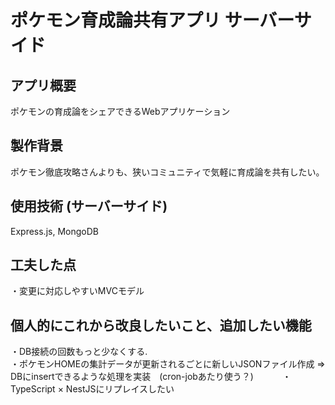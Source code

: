 # ポケモン育成論共有アプリ サーバーサイド

## アプリ概要
ポケモンの育成論をシェアできるWebアプリケーション

## 製作背景
ポケモン徹底攻略さんよりも、狭いコミュニティで気軽に育成論を共有したい。

## 使用技術 (サーバーサイド)
Express.js, MongoDB

## 工夫した点
・変更に対応しやすいMVCモデル

## 個人的にこれから改良したいこと、追加したい機能
・DB接続の回数もっと少なくする.  
・ポケモンHOMEの集計データが更新されるごとに新しいJSONファイル作成 => DBにinsertできるような処理を実装　(cron-jobあたり使う？)　　　
・TypeScript × NestJSにリプレイスしたい
